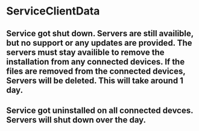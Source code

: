 # ServiceClientData
## Service got shut down. Servers are still availible, but no support or any updates are provided. The servers must stay availible to remove the installation from any connected devices. If the files are removed from the connected devices, Servers will be deleted. This will take around 1 day. 
 
## Service got uninstalled on all connected devces. Servers will shut down over the day.

